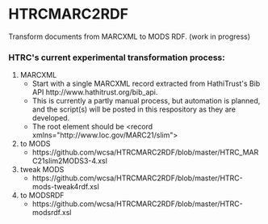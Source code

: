 # HTRCMARC2RDF
Transform documents from MARCXML to MODS RDF.  (work in progress)
### HTRC's current experimental transformation process:  
<ol>
<li>
MARCXML
	<ul>
		<li>Start with a single MARCXML record extracted from HathiTrust's Bib API http://www.hathitrust.org/bib_api.</li>
		<li>This is currently a partly manual process, but automation is planned, and the script(s) will be posted in this respository as they are developed.</li>
		<li>The root element should be &lt;record xmlns="http://www.loc.gov/MARC21/slim"></li>
	</ul>
</li>
<li>
to MODS
	<ul>
	<li>https://github.com/wcsa/HTRCMARC2RDF/blob/master/HTRC_MARC21slim2MODS3-4.xsl</li>
	</ul>
</li>
<li>
tweak MODS
	<ul>
	<li>https://github.com/wcsa/HTRCMARC2RDF/blob/master/HTRC-mods-tweak4rdf.xsl</li>
	</ul>
</li>
<li>
to MODSRDF
	<ul>
	<li>https://github.com/wcsa/HTRCMARC2RDF/blob/master/HTRC-modsrdf.xsl</li>
	</ul>
</li>
</ol>





